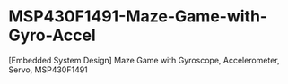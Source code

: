 # MSP430F1491-Maze-Game-with-Gyro-Accel
[Embedded System Design] Maze Game with Gyroscope, Accelerometer, Servo, MSP430F1491
